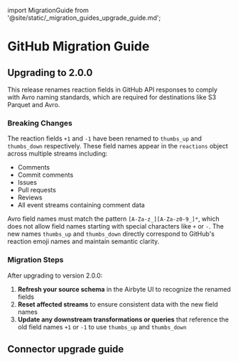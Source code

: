 import MigrationGuide from '@site/static/_migration_guides_upgrade_guide.md';

# GitHub Migration Guide

## Upgrading to 2.0.0

This release renames reaction fields in GitHub API responses to comply with Avro naming standards, which are required for destinations like S3 Parquet and Avro.

### Breaking Changes

The reaction fields `+1` and `-1` have been renamed to `thumbs_up` and `thumbs_down` respectively. These field names appear in the `reactions` object across multiple streams including:

- Comments
- Commit comments
- Issues
- Pull requests
- Reviews
- All event streams containing comment data

Avro field names must match the pattern `[A-Za-z_][A-Za-z0-9_]*`, which does not allow field names starting with special characters like `+` or `-`. The new names `thumbs_up` and `thumbs_down` directly correspond to GitHub's reaction emoji names and maintain semantic clarity.

### Migration Steps

After upgrading to version 2.0.0:

1. **Refresh your source schema** in the Airbyte UI to recognize the renamed fields
2. **Reset affected streams** to ensure consistent data with the new field names
3. **Update any downstream transformations or queries** that reference the old field names `+1` or `-1` to use `thumbs_up` and `thumbs_down`

## Connector upgrade guide

<MigrationGuide />

